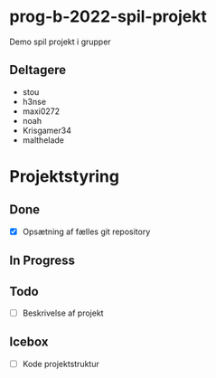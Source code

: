 # prog-b-2022-spil-projekt
Demo spil projekt i grupper

## Deltagere
- stou
- h3nse
- maxi0272
- noah
- Krisgamer34
- malthelade

# Projektstyring

## Done
- [x] Opsætning af fælles git repository

## In Progress

## Todo
- [ ] Beskrivelse af projekt

## Icebox
- [ ] Kode projektstruktur
